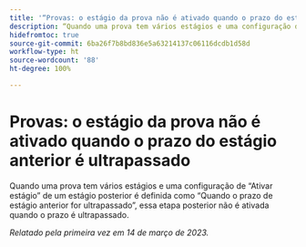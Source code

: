 ```yaml
---
title: '“Provas: o estágio da prova não é ativado quando o prazo do estágio anterior é ultrapassado"'
description: “Quando uma prova tem vários estágios e uma configuração de Ativar estágio de um estágio posterior é definida como Quando o prazo do estágio anterior for ultrapassado, esse estágio posterior não é ativado quando o prazo é ultrapassado.”
hidefromtoc: true
source-git-commit: 6ba26f7b8bd836e5a63214137c06116dcdb1d58d
workflow-type: ht
source-wordcount: '88'
ht-degree: 100%

---
```



# Provas: o estágio da prova não é ativado quando o prazo do estágio anterior é ultrapassado

<!--This article is on the WF and WFP TOC-->

Quando uma prova tem vários estágios e uma configuração de “Ativar estágio” de um estágio posterior é definida como “Quando o prazo de estágio anterior for ultrapassado”, essa etapa posterior não é ativada quando o prazo é ultrapassado.

_Relatado pela primeira vez em 14 de março de 2023._

